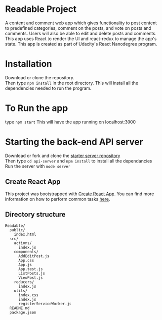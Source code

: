 # Readable Project

A content and comment web app which gives functionality to post content to predefined categories, comment on the posts, and vote on posts and comments. Users will also be able to edit and delete posts and comments. This app uses React to render the UI and react-redux to manage the app's state. This app is created as part of Udacity's React Nanodegree program.

# Installation

Download or clone the repository.  
Then type `npm install` in the root directory.
  This will install all the dependencies needed to run the program.

# To Run the app

type `npm start`
  This will have the app running on localhost:3000

# Starting the back-end API server

Download or fork and clone the [starter server repository](https://github.com/udacity/reactnd-project-readable-starter)  
Then type `cd api-server` and `npm install` to install all the dependancies  
Run the server with `node server`

## Create React App

This project was bootstrapped with [Create React App](https://github.com/facebookincubator/create-react-app). You can find more information on how to perform common tasks [here](https://github.com/facebookincubator/create-react-app/blob/master/packages/react-scripts/template/README.md).

## Directory structure
```
Readable/
  public/
    index.html
  src/
    actions/
      index.js
    components/
      AddEditPost.js
      App.css
      App.js
      App.test.js
      ListPosts.js
      ViewPost.js
    reducers/
      index.js
    utils/
      index.css
      index.js
      registerServiceWorker.js
  README.md
  package.json

```
